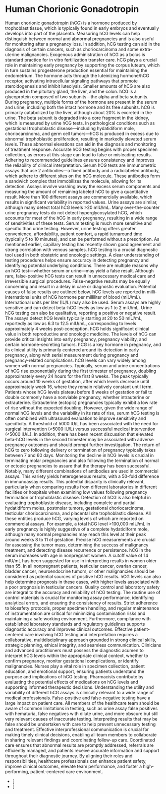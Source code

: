# Human Chorionic Gonadotropin
Human chorionic gonadotropin (hCG) is a hormone produced by trophoblast tissue, which is typically found in early embryos and eventually develops into part of the placenta. Measuring hCG levels can help distinguish between normal and abnormal pregnancies and is also useful for monitoring after a pregnancy loss. In addition, hCG testing can aid in the diagnosis of certain cancers, such as choriocarcinoma and some extra-uterine malignancies. Exogenous administration of hCG as a bolus is standard practice for in vitro fertilization transfer care.
hCG plays a crucial role in maintaining early pregnancy by supporting the corpus luteum, which in turn sustains progesterone production essential for maintaining the endometrium. The hormone acts through the luteinizing hormone/hCG receptor, activating intracellular signaling pathways that promote steroidogenesis and inhibit luteolysis. Smaller amounts of hCG are also produced in the pituitary gland, the liver, and the colon.
hCG is a glycoprotein composed of two subunits—the alpha and beta subunits. During pregnancy, multiple forms of the hormone are present in the serum and urine, including both the intact hormone and its free subunits. hCG is primarily catabolized by the liver, although about 20% is excreted in the urine. The beta subunit is degraded into a core fragment in the kidney, which is measured by urine hCG tests.
In pathological conditions such as gestational trophoblastic disease—including hydatidiform mole, choriocarcinoma, and germ cell tumors—hCG is produced in excess due to abnormal trophoblastic proliferation, resulting in markedly elevated serum levels. These abnormal elevations can aid in the diagnosis and monitoring of treatment response.
Accurate hCG testing begins with proper specimen collection, as errors at this stage can lead to false or misleading results. Adhering to recommended guidelines ensures consistency and improves the reliability of clinical interpretation.
Serum hCG tests are immunometric assays that use 2 antibodies—a fixed antibody and a radiolabeled antibody, which adhere to different sites on the hCG molecule. These antibodies form a sandwich complex that immobilizes the molecule, allowing for its detection. Assays involve washing away the excess serum components and measuring the amount of remaining labeled hCG to give a quantitative result. More than 100 different assays are commercially available, which results in significant variability in reported values.
Urine assays are similar, although many detect total hCG levels >20 mIU/mL. Many over-the-counter urine pregnancy tests do not detect hyperglycosylated hCG, which accounts for most of the hCG in early pregnancy, resulting in a wide range of sensitivities of these tests.
Serum testing is much more sensitive and specific than urine testing. However, urine testing offers greater convenience, affordability, patient comfort, a rapid turnaround time (typically 5 to 10 minutes), and can be performed without a prescription. As mentioned earlier, capillary testing has recently shown good agreement and strong correlation with venous samples.
hCG testing is a crucial diagnostic tool used in both obstetric and oncologic settings. A clear understanding of testing procedures helps ensure accuracy in detecting pregnancy and identifying potential underlying conditions.
There are multiple reasons why an hCG test—whether serum or urine—may yield a false result. Although rare, false-positive hCG tests can result in unnecessary medical care and irreversible surgical procedures. False-negative results may be equally concerning and result in a delay in care or diagnostic evaluation. Potential causes of false results are outlined below.
hCG levels are reported in milli-international units of hCG hormone per milliliter of blood (mIU/mL). International units per liter (IU/L) may also be used. Serum assays are highly sensitive and can detect beta-hCG levels as low as 1 to 2 mIU/mL.
Urine hCG testing can also be qualitative, reporting a positive or negative result. The assays detect hCG levels typically starting at 20 to 50 mIU/mL, reportedly as low as 6.3 to 12.5 mIU/mL, corresponding to levels approximately 4 weeks post-conception.
hCG holds significant clinical value in both reproductive and oncologic medicine. The levels of hCG can provide critical insights into early pregnancy, pregnancy viability, and certain hormone-secreting tumors.
hCG is a key hormone in pregnancy, and its clinical utility is primarily centered around its detection in early pregnancy, along with serial measurement during pregnancy and pregnancy-related complications.
hCG levels can vary widely among women with normal pregnancies. Typically, serum and urine concentrations of hCG rise exponentially during the first trimester of pregnancy, doubling approximately every 24 hours for the first 8 weeks. The peak typically occurs around 10 weeks of gestation, after which levels decrease until approximately week 16, where they remain relatively constant until term.
Patients whose hCG levels plateau before 8 weeks of gestation or fail to double commonly have a nonviable pregnancy, whether intrauterine or extrauterine. Extrauterine (ectopic) pregnancies typically exhibit a low rate of rise without the expected doubling. However, given the wide range of normal hCG levels and the variability in its rate of rise, serum hCG testing is often combined with ultrasound evaluation to improve sensitivity and specificity.
A threshold of 5000 IU/L has been associated with the need for surgical intervention (>5000 IU/L) versus successful medical intervention (\<5000 IU/L). In addition, there has been recent discussion that elevated beta-hCG levels in the second trimester may be associated with adverse pregnancy outcomes and should prompt further investigation.
The return of hCG to zero following delivery or termination of pregnancy typically takes between 7 and 60 days. Monitoring the decline in hCG levels is crucial in terminating molar pregnancies and also following the termination of normal or ectopic pregnancies to assure that the therapy has been successful.
Notably, many different combinations of antibodies are used in commercial assays. This variety yields heterogeneous results, with a 50-fold difference in immunoassay results. This potential disparity is clinically relevant, particularly when comparing results from different laboratories in different facilities or hospitals when examining low values following pregnancy termination or trophoblastic disease.
Detection of hCG is also helpful in evaluating trophoblastic disease, including complete and partial hydatidiform moles, postmolar tumors, gestational choriocarcinoma, testicular choriocarcinoma, and placental site trophoblastic disease. All these entities produce hCG, varying levels of which are reported on commercial assays. For example, a total hCG level >100,000 mIU/mL in early pregnancy is highly suggestive of a complete hydatidiform mole, although many normal pregnancies may reach this level at their peak around weeks 8 to 11 of gestation. Precise hCG measurements are crucial for assessing the tumor mass, determining the success of malignancy treatment, and detecting disease recurrence or persistence.
hCG in the serum increases with age in nonpregnant women. A cutoff value of 14 mIU/mL has been suggested for use in interpreting results in women older than 55. In all nonpregnant patients, testicular cancer, ovarian cancer, bladder cancer, neuroendocrine tumors, or other malignancies should be considered as potential sources of positive hCG results. hCG levels can also help determine prognosis in these cases, with higher levels associated with a poor prognosis in testicular cancers.
Quality control and laboratory safety are integral to the accuracy and reliability of hCG testing. The routine use of control materials is crucial for monitoring assay performance, identifying analytical errors, and ensuring the consistency of results. Strict adherence to biosafety protocols, proper specimen handling, and regular maintenance of instrumentation are critical for minimizing contamination risks and maintaining a safe working environment. Furthermore, compliance with established laboratory standards and regulatory guidelines supports diagnostic accuracy and improves clinical outcomes.
Effective patient-centered care involving hCG testing and interpretation requires a collaborative, multidisciplinary approach grounded in strong clinical skills, strategic planning, ethical integrity, and seamless communication. Clinicians and advanced practitioners must possess the diagnostic acumen to interpret hCG levels within the appropriate clinical context, whether to confirm pregnancy, monitor gestational complications, or identify malignancies. Nurses play a vital role in specimen collection, patient education, and emotional support, ensuring patients understand the purpose and implications of hCG testing. Pharmacists contribute by evaluating the potential effects of medications on hCG levels and supporting informed therapeutic decisions.
Understanding the utility and variability of different hCG assays is clinically relevant to a wide range of medical professionals. False-positive and false-negative testing have a large impact on patient care. All members of the healthcare team should be aware of common limitations in testing, such as urine assay false positives with hematuria, false negatives with dilute urine, and more obscure but still very relevant causes of inaccurate testing. Interpreting results that may be false should be undertaken with care to help prevent unnecessary testing and treatment.
Effective interprofessional communication is crucial for making timely clinical decisions, enabling all team members to collaborate in sharing relevant findings and coordinating follow-up care. Coordinated care ensures that abnormal results are promptly addressed, referrals are efficiently managed, and patients receive accurate information and support throughout their diagnostic journey. By aligning their roles and responsibilities, healthcare professionals can enhance patient safety, improve clinical outcomes, elevate team performance, and foster a high-performing, patient-centered care environment.
- [
- [